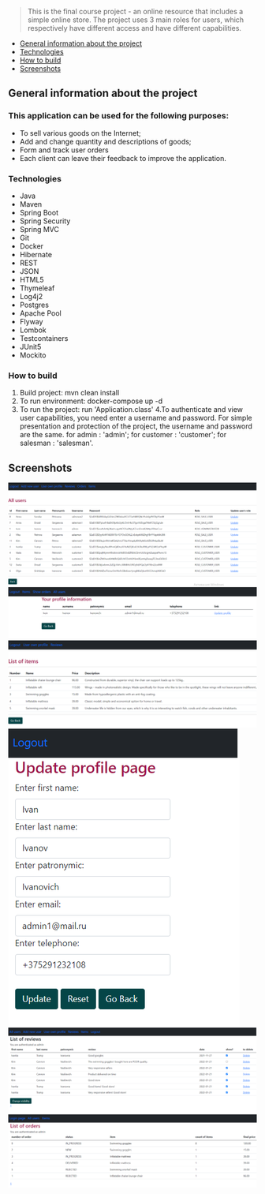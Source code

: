 > This is the final course project - an online resource that includes a simple online store. The project uses 3 main roles for users, which respectively have different access and have different capabilities.

* [General information about the project ](#general-information-about-the-project)
* [Technologies ](#technologies)
* [How to build ](#how-to-build)
* [Screenshots ](#screenshots)

## General information about the project

### This application can be used for the following purposes:
- To sell various goods on the Internet;
- Add and change quantity and descriptions of goods;
- Form and track user orders
- Each client can leave their feedback to improve the application.

### Technologies
- Java 
- Maven
- Spring Boot
- Spring Security
- Spring MVC
- Git
- Docker
- Hibernate
- REST
- JSON
- HTML5
- Thymeleaf
- Log4j2
- Postgres
- Apache Pool
- Flyway
- Lombok
- Testcontainers
- JUnit5
- Mockito

### How to build

1. Build project: mvn clean install
2. To run environment: docker-compose up -d
3. To run the project: run 'Application.class'
4.To authenticate and view user capabilities, you need enter a username and password. 
For simple presentation and protection of the project, the username and password are the same.
for admin : 'admin';
for customer : 'customer';
for salesman : 'salesman'. 

## Screenshots
![users](./img/users.jpg)
![users_profile](./img/users_profile.jpg)
![list_of_items](./img/list_of_items.jpg)
![update_users_profiles](./img/update_users_profiles.jpg)
![list_of_reviews](./img/list_of_reviews.jpg)
![list_of_orders](./img/list_of_orders.jpg)







